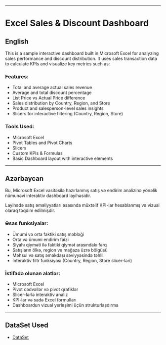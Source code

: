 ------------------------------------------------------
# Excel Sales & Discount Dashboard 

## English

This is a sample interactive dashboard built in Microsoft Excel for analyzing sales performance and discount distribution.
It uses sales transaction data to calculate KPIs and visualize key metrics such as:

###  Features:
- Total and average actual sales revenue  
- Average and total discount percentage  
- List Price vs Actual Price difference  
- Sales distribution by Country, Region, and Store  
- Product and salesperson-level sales insights  
- Slicers for interactive filtering (Country, Region, Store)

###  Tools Used:
- Microsoft Excel  
- Pivot Tables and Pivot Charts  
- Slicers  
- Custom KPIs & Formulas  
- Basic Dashboard layout with interactive elements
--------------------------------------------------------
## Azərbaycan

Bu, Microsoft Excel vasitəsilə hazırlanmış satış və endirim analizinə yönəlik nümunəvi interaktiv dashboard layihəsidir.

Layihədə satış əməliyyatları əsasında müxtəlif KPI-lar hesablanmış və vizual olaraq təqdim edilmişdir.

### Əsas funksiyalar:
- Ümumi və orta faktiki satış məbləği  
- Orta və ümumi endirim faizi  
- Siyahı qiyməti ilə faktiki qiymət arasındakı fərq  
- Satışların ölkə, region və mağaza üzrə bölgüsü  
- Məhsul və satış əməkdaşı səviyyəsində təhlil  
- İnteraktiv filtr funksiyası (Country, Region, Store slicer-ləri)

### İstifadə olunan alətlər:
- Microsoft Excel  
- Pivot cədvəllər və pivot qrafiklər  
- Slicer-lərlə interaktiv analiz  
- KPI-lar və sadə Excel formulları  
- Dashboardun vizual yerləşimi üçün strukturlaşdırma

------------------------------------------------------------------------------
## DataSet Used 
- <a href="https://github.com/zarifamammadova/my-excel-dashboard/blob/main/sample%20(Recovered).xlsx">DataSet</a>

